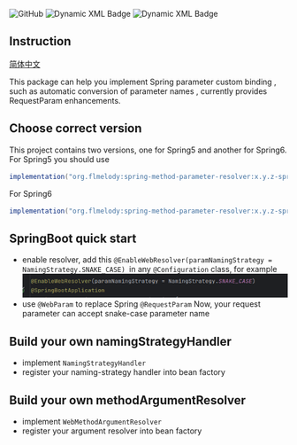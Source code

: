 ![GitHub](https://img.shields.io/github/license/Flmelody/spring-method-parameter-resolver)
<img alt="Dynamic XML Badge" src="https://img.shields.io/badge/dynamic/xml?url=https%3A%2F%2Frepo1.maven.org%2Fmaven2%2Forg%2Fflmelody%2Fspring-method-parameter-resolver%2Fmaven-metadata.xml&query=%2F%2Fmetadata%2Fversioning%2Fversions%2Fversion%5Bnot(contains(text()%2C'spring6'))%5D%5Blast()%5D&logo=apachemaven&logoColor=%23a34b08&label=spring-method-parameter-resolver&labelColor=%231ba12d">
<img alt="Dynamic XML Badge" src="https://img.shields.io/badge/dynamic/xml?url=https%3A%2F%2Frepo1.maven.org%2Fmaven2%2Forg%2Fflmelody%2Fspring-method-parameter-resolver%2Fmaven-metadata.xml&query=%2F%2Fmetadata%2Fversioning%2Fversions%2Fversion%5Bnot(contains(text()%2C'spring5'))%5D%5Blast()%5D&logo=apachemaven&logoColor=%23a34b08&label=spring-method-parameter-resolver&labelColor=%231ba12d">
## Instruction

[简体中文](README.zh-CN.md)

This package can help you implement Spring parameter custom binding , such as automatic conversion of parameter names ,
currently provides RequestParam enhancements.

## Choose correct version

This project contains two versions, one for Spring5 and another for Spring6.  
For Spring5 you should use

```groovy kotlin
implementation("org.flmelody:spring-method-parameter-resolver:x.y.z-spring5")
```

For Spring6

```groovy kotlin
implementation("org.flmelody:spring-method-parameter-resolver:x.y.z-spring6")
```

## SpringBoot quick start

- enable resolver, add this `@EnableWebResolver(paramNamingStrategy = NamingStrategy.SNAKE_CASE) `in
  any `@Configuration` class, for example
  ![img.png](img.png)
- use `@WebParam` to replace Spring `@RequestParam`
  Now, your request parameter can accept snake-case parameter name

## Build your own namingStrategyHandler

- implement `NamingStrategyHandler`
- register your naming-strategy handler into bean factory

## Build your own methodArgumentResolver

- implement `WebMethodArgumentResolver`
- register your argument resolver into bean factory